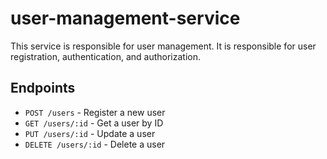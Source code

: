 # user-management-service

This service is responsible for user management. It is responsible for user registration, authentication, and authorization.

## Endpoints

- `POST /users` - Register a new user
- `GET /users/:id` - Get a user by ID
- `PUT /users/:id` - Update a user
- `DELETE /users/:id` - Delete a user